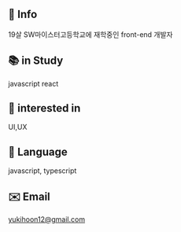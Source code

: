 ## 🐶 Info
19살 SW마이스터고등학교에 재학중인 front-end 개발자

## 📚 in Study
javascript
react
## 🧐 interested in
UI,UX
## 📖 Language
javascript, typescript
## ✉️ Email
yukihoon12@gmail.com

<!--
**jhoon12/jhoon12** is a ✨ _special_ ✨ repository because its `README.md` (this file) appears on your GitHub profile.

Here are some ideas to get you started:

- 🔭 I’m currently working on ...
- 🌱 I’m currently learning ...
- 👯 I’m looking to collaborate on ...
- 🤔 I’m looking for help with ...
- 💬 Ask me about ...
- 📫 How to reach me: ...
- 😄 Pronouns: ...
- ⚡ Fun fact: ...
-->

